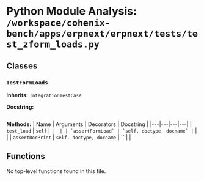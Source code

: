# Python Module Analysis: `/workspace/cohenix-bench/apps/erpnext/erpnext/tests/test_zform_loads.py`

## Classes

### `TestFormLoads`
**Inherits:** `IntegrationTestCase`


**Docstring:**
```

```

**Methods:**
| Name | Arguments | Decorators | Docstring |
|---|---|---|---|
| `test_load` | `self` | `` |  |
| `assertFormLoad` | `self, doctype, docname` | `` |  |
| `assertDocPrint` | `self, doctype, docname` | `` |  |





## Functions

No top-level functions found in this file.
